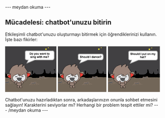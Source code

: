 \--- meydan okuma \---

## Mücadelesi: chatbot'unuzu bitirin

Etkileşimli chatbot'unuzu oluşturmayı bitirmek için öğrendiklerinizi kullanın. İşte bazı fikirler:

![ChatBot fikirleri](images/chatbot-ideas.png)

Chatbot'unuzu hazırladıktan sonra, arkadaşlarınızın onunla sohbet etmesini sağlayın! Karakterini seviyorlar mı? Herhangi bir problem tespit ettiler mi? \--- /meydan okuma \---